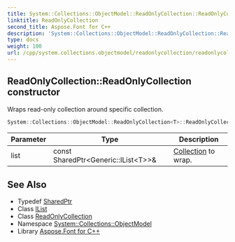 ```yaml
---
title: System::Collections::ObjectModel::ReadOnlyCollection::ReadOnlyCollection constructor
linktitle: ReadOnlyCollection
second_title: Aspose.Font for C++
description: 'System::Collections::ObjectModel::ReadOnlyCollection::ReadOnlyCollection constructor. Wraps read-only collection around specific collection in C++.'
type: docs
weight: 100
url: /cpp/system.collections.objectmodel/readonlycollection/readonlycollection/
---
```

## ReadOnlyCollection::ReadOnlyCollection constructor


Wraps read-only collection around specific collection.

```cpp
System::Collections::ObjectModel::ReadOnlyCollection<T>::ReadOnlyCollection(const SharedPtr<Generic::IList<T>> &list)
```


| Parameter | Type | Description |
| --- | --- | --- |
| list | const SharedPtr\<Generic::IList\<T\>\>\& | [Collection](../../collection/) to wrap. |

## See Also

* Typedef [SharedPtr](../../../system/sharedptr/)
* Class [IList](../../../system.collections.generic/ilist/)
* Class [ReadOnlyCollection](../)
* Namespace [System::Collections::ObjectModel](../../)
* Library [Aspose.Font for C++](../../../)
